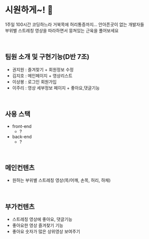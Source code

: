 # 시원하게~! :runner:
1주일 100시간 코딩하느라 거북목에 허리통증까지... 안아픈곳이 없는 개발자들  
부위별 스트레칭 영상을 따라하면서 뭉쳐있는 근육을 풀어보세요  

<br>

## 팀원 소개 및 구현기능(D반 7조)
- 권지원 : 즐겨찾기 + 회원정보 수정
- 김지호 : 메인페이지 + 영상리스트
- 이상봉 : 로그인 회원가입
- 이주리 : 영상 세부정보 페이지 + 좋아요,댓글기능

<br>

## 사용 스택
- front-end
  - ? 
- back-end
  - ?

<br>

## 메인컨텐츠
- 원하는 부위별 스트레칭 영상(목/어깨, 손목, 허리, 하체)

<br>

## 부가컨텐츠
- 스트레칭 영상에 좋아요, 댓글기능
- 좋아요한 영상 즐겨찾기 기능
- 좋아요 숫자가 많은 상위영상 보여주기
